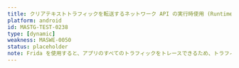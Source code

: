 ```yaml
---
title: クリアテキストトラフィックを転送するネットワーク API の実行時使用 (Runtime Use of Network APIs Transmitting Cleartext Traffic)
platform: android
id: MASTG-TEST-0238
type: [dynamic]
weakness: MASWE-0050
status: placeholder
note: Frida を使用すると、アプリのすべてのトラフィックをトレースできるため、トラフィックの原因であるアプリや場所がわからないという動的解析の制限を緩和できます。Frida (および `.backtrace()`) を使用すると、これが解析対象のアプリからであることが確認でき、正確な場所がわかります。新たな制限は、関連するすべてのネットワーク API を計装する必要があるということです。
---
```

